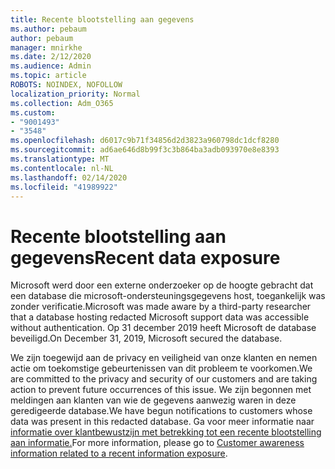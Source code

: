 ```yaml
---
title: Recente blootstelling aan gegevens
ms.author: pebaum
author: pebaum
manager: mnirkhe
ms.date: 2/12/2020
ms.audience: Admin
ms.topic: article
ROBOTS: NOINDEX, NOFOLLOW
localization_priority: Normal
ms.collection: Adm_O365
ms.custom:
- "9001493"
- "3548"
ms.openlocfilehash: d6017c9b71f34856d2d3823a960798dc1dcf8280
ms.sourcegitcommit: ad6ae646d8b99f3c3b864ba3adb093970e8e8393
ms.translationtype: MT
ms.contentlocale: nl-NL
ms.lasthandoff: 02/14/2020
ms.locfileid: "41989922"
---
```

# <a name="recent-data-exposure"></a><span data-ttu-id="063ce-102">Recente blootstelling aan gegevens</span><span class="sxs-lookup"><span data-stu-id="063ce-102">Recent data exposure</span></span>

<span data-ttu-id="063ce-103">Microsoft werd door een externe onderzoeker op de hoogte gebracht dat een database die microsoft-ondersteuningsgegevens host, toegankelijk was zonder verificatie.</span><span class="sxs-lookup"><span data-stu-id="063ce-103">Microsoft was made aware by a third-party researcher that a database hosting redacted Microsoft support data was accessible without authentication.</span></span> <span data-ttu-id="063ce-104">Op 31 december 2019 heeft Microsoft de database beveiligd.</span><span class="sxs-lookup"><span data-stu-id="063ce-104">On December 31, 2019, Microsoft secured the database.</span></span>

<span data-ttu-id="063ce-105">We zijn toegewijd aan de privacy en veiligheid van onze klanten en nemen actie om toekomstige gebeurtenissen van dit probleem te voorkomen.</span><span class="sxs-lookup"><span data-stu-id="063ce-105">We are committed to the privacy and security of our customers and are taking action to prevent future occurrences of this issue.</span></span> <span data-ttu-id="063ce-106">We zijn begonnen met meldingen aan klanten van wie de gegevens aanwezig waren in deze geredigeerde database.</span><span class="sxs-lookup"><span data-stu-id="063ce-106">We have begun notifications to customers whose data was present in this redacted database.</span></span> <span data-ttu-id="063ce-107">Ga voor meer informatie naar [informatie over klantbewustzijn met betrekking tot een recente blootstelling aan informatie.](https://aka.ms/privacyinfo)</span><span class="sxs-lookup"><span data-stu-id="063ce-107">For more information, please go to [Customer awareness information related to a recent information exposure](https://aka.ms/privacyinfo).</span></span>

